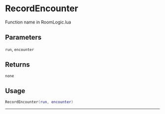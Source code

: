 # RecordEncounter
Function name in RoomLogic.lua
## Parameters
`run`, `encounter`
## Returns
`none`
## Usage
```lua
RecordEncounter(run, encounter)
```
---
